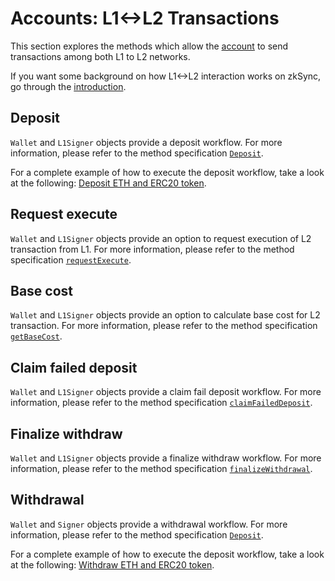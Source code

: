 # Accounts: L1<->L2 Transactions

This section explores the methods which allow the [account](/sdk/js/ethers/v5/.accounts) to send transactions
among both L1 to L2 networks.

If you want some background on how L1<->L2 interaction works on zkSync, go through the
[introduction](https://docs.zksync.io/build/developer-reference/l1-l2-interop.html).

## Deposit

`Wallet` and `L1Signer` objects provide a deposit workflow. For more information,
please refer to the method specification [`Deposit`](/sdk/js/ethers/v5/.accounts#deposit).

For a complete example of how to execute the deposit workflow, take a look at the following:
[Deposit ETH and ERC20 token](https://github.com/zksync-sdk/zksync2-examples/blob/main/js/src/01_deposit.ts).

## Request execute

`Wallet` and `L1Signer` objects provide an option to request execution of L2 transaction from L1.
For more information, please refer to the method specification [`requestExecute`](/sdk/js/ethers/v5/.accounts#requestexecute).

## Base cost

`Wallet` and `L1Signer` objects provide an option to calculate base cost for L2 transaction.
For more information, please refer to the method specification [`getBaseCost`](/sdk/js/ethers/v5/.accounts#getbasecost).

## Claim failed deposit

`Wallet` and `L1Signer` objects provide a claim fail deposit workflow.
For more information, please refer to the method specification [`claimFailedDeposit`](/sdk/js/ethers/v5/.accounts#claimfaileddeposit).

## Finalize withdraw

`Wallet` and `L1Signer` objects provide a finalize withdraw workflow.
For more information, please refer to the method specification [`finalizeWithdrawal`](/sdk/js/ethers/v5/.accounts#finalizewithdrawal).

## Withdrawal

`Wallet` and `Signer` objects provide a withdrawal workflow.
For more information, please refer to the method specification [`Deposit`](/sdk/js/ethers/v5/.accounts#deposit).

For a complete example of how to execute the deposit workflow, take a look at the following:
[Withdraw ETH and ERC20 token](https://github.com/zksync-sdk/zksync2-examples/blob/main/js/src/04_withdraw.ts).
